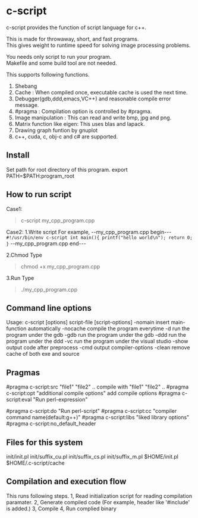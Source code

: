 c-script
========

c-script provides the function of script language for c++.

This is made for throwaway, short, and fast programs.  
This gives weight to runtime speed for solving image processing problems.

You needs only script to run your program.  
Makefile and some build tool are not needed.

This supports following functions.

1. Shebang
2. Cache    : When compiled once, executable cache is used the next time.
3. Debugger(gdb,ddd,emacs,VC++) and reasonable compile error message.
4. #pragma  : Compilation option is controlled by #pragma.
5. Image manipulation : This can read and write bmp, jpg and png.
6. Matrix function like eigen: This uses blas and lapack.
7. Drawing graph funtion by gnuplot
8. c++, cuda, c, obj-c and c# are supported.

Install
-------
Set path for root directory of this program.
export PATH=$PATH:program_root

How to run script
-----------------
Case1:
>c-script my_cpp_program.cpp

Case2:
1.Write script
For example,
--my_cpp_program.cpp begin---
`
#!/usr/bin/env c-script
int
main(){
printf("hello world\n");
return 0;
}
`
--my_cpp_program.cpp end---

2.Chmod
Type
>chmod +x my_cpp_program.cpp

3.Run
Type
>./my_cpp_program.cpp

Command line options
--------------------
Usage: c-script [options] script-file [script-options]
 -nomain  insert main-function automatically
 -nocache compile the program everytime
 -d       run the program under the gdb
 -gdb     run the program under the gdb
 -ddd     run the program under the ddd
 -vc      run the program under the visual studio
 -show    output code after preprocess
 -cmd     output compiler-options
 -clean   remove cache of both exe and source

Pragmas
-------
#pragma c-script:src  "file1" "file2" ..
 compile with "file1" "file2" ..
#pragma c-script:opt  "additional compile options"
 add compile options 
#pragma c-script:eval "Run perl-expression"
 
#pragma c-script:do   "Run perl-script"
#pragma c-script:cc   "compiler command name(default:g++)"
#pragma c-script:libs "liked library options"
#pragma c-script:no_default_header


Files for this system
---------------------
init/init.pl
init/suffix_cu.pl
init/suffix_cs.pl
init/suffix_m.pl
$HOME/init.pl
$HOME/.c-script/cache

Compilation and execution flow
------------------------------
This runs following steps.
1, Read initialization script for reading compilation paramater.
2, Generate compiled code (For example, header like '#include' is added.)
3, Compile 
4, Run complied binary
